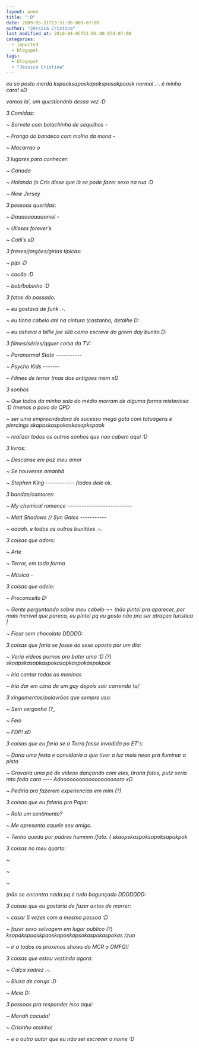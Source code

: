 ```yaml
---
layout: poem
title: ":D"
date: 2009-05-21T13:51:00.003-07:00
author: "Jéssica Cristina"
last_modified_at: 2010-04-05T21:04:40.934-07:00
categories:
  - imported
  - blogspot
tags:
  - blogspot
  - "Jéssica Cristina"
---
```


<span style="font-style: italic;">eu so posto merda kspaoksaposkapoksposakpoask normal .-. é minha cara! xD

</span><span style="font-style: italic;">vamos la´, um questionário dessa vez :D

</span><span style="font-style: italic;">3 Comidas:

</span><span style="font-style: italic;">~ Sorvete com bolachinha de sequilhos *-*

</span><span style="font-style: italic;">~ Frango do bandeco com molho da mona *-*

</span><span style="font-style: italic;">~ Macarrao *o*

</span><span style="font-style: italic;">3 lugares para conhecer:

</span><span style="font-style: italic;">~ Canada

</span><span style="font-style: italic;">~ Holanda (o Cris disse que lá se pode fazer sexo na rua :D

</span><span style="font-style: italic;">~ New Jersey 

</span><span style="font-style: italic;">3 pessoas queridas:

</span><span style="font-style: italic;">~ Daaaaaaaaaaniel *-*

</span><span style="font-style: italic;">~ Ulisses forever´s 

</span><span style="font-style: italic;">~ Cotil´s xD

</span><span style="font-style: italic;">3 frases/jargões/gírias típicas:

</span><span style="font-style: italic;">~ pipi :D

</span><span style="font-style: italic;">~ cocão :D

</span><span style="font-style: italic;">~ bob/bobinho :D

</span><span style="font-style: italic;">3 fatos do passado:

</span><span style="font-style: italic;">~ eu gostava de funk .-.

</span><span style="font-style: italic;">~ eu tinha cabelo até na cintura (castanho, detalhe D:

</span><span style="font-style: italic;">~ eu ashava o billie joe sllá como escreve do green day bunito D:

</span><span style="font-style: italic;">3 filmes/séries/qquer coisa da TV:

</span><span style="font-style: italic;">~ Paranormal State *-----------* 

</span><span style="font-style: italic;">~ Psycho Kids *-------*

</span><span style="font-style: italic;">~ Filmes de terror (mas dos antigoes msm xD 

</span><span style="font-style: italic;">3 sonhos

</span><span style="font-style: italic;">~ Que todos da minha sala do médio morram de alguma forma misteriosa :D (menos o povo de QPD

</span><span style="font-style: italic;">~ ser uma empreendedora de sucesso mega gata com tatuagens e piercings skaposkaspokaskasopkspaok 

</span><span style="font-style: italic;">~ realizar todos os outros sonhos que nao cabem aqui :D

</span><span style="font-style: italic;">3 livros:

</span><span style="font-style: italic;">~ Descanse em paz meu amor

</span><span style="font-style: italic;">~ Se houvesse amanhã

</span><span style="font-style: italic;">~ Stephen King *------------* (todos dele ok. 

</span><span style="font-style: italic;">3 bandas/cantores:

</span><span style="font-style: italic;">~ My chemical romance *---------------------------*

</span><span style="font-style: italic;">~ Matt Shadows // Syn Gates *-----------*

</span><span style="font-style: italic;">~ aaaah. e todos os outros bunitões .-. 

</span><span style="font-style: italic;">3 coisas que adoro:

</span><span style="font-style: italic;">~ Arte

</span><span style="font-style: italic;">~ Terror, em toda forma

</span><span style="font-style: italic;">~ Música *-*

</span><span style="font-style: italic;">3 coisas que odeio:

</span><span style="font-style: italic;">~ Preconceito D:

</span><span style="font-style: italic;">~ Gente perguntando sobre meu cabelo ¬¬   (não pintei pra aparecer, por mais incrivel que pareca, eu pintei pq eu gosto não pra ser atraçao turistica _|_ 

</span><span style="font-style: italic;">~ Ficar sem chocolate DDDDD:

</span><span style="font-style: italic;">3 coisas que faria se fosse do sexo oposto por um dia:

</span><span style="font-style: italic;">~ Veria videos pornos pra bater uma :D  (?) skoapskasopkaspokasopkaspokaspokpok 

</span><span style="font-style: italic;">~ Iria cantar todas as meninas 

</span><span style="font-style: italic;">~ Iria dar em cima de um gay depois sair correndo \o/

</span><span style="font-style: italic;">3 xingamentos/palavrões que sempre uso:

</span><span style="font-style: italic;">~ Sem vergonha (?_

</span><span style="font-style: italic;">~ Feio 

</span><span style="font-style: italic;">~ FDP! xD 

</span><span style="font-style: italic;">3 coisas que eu faria se a Terra fosse invadida po ET's:

</span><span style="font-style: italic;">~ Daria uma festa e convidaria o que tiver a luz mais neon pra iluminar a pista

</span><span style="font-style: italic;">~ Gravaria uma pá de videos dançando com eles, tiraria fotos, putz seria mto foda cara *----* Adoooooooooooooooooooro xD

</span><span style="font-style: italic;">~ Pediria pra fazerem experiencias em mim (?)

</span><span style="font-style: italic;">3 coisas que eu falaria pro Papa:

</span><span style="font-style: italic;">~ Rola um sentimento?

</span><span style="font-style: italic;">~ Me apresenta aquele seu amigo.

</span><span style="font-style: italic;">~ Tenho queda por padres hummm  /fato.  ( skaopskaspoksapoksapokpok 

</span><span style="font-style: italic;">3 coisas no meu quarto:

</span><span style="font-style: italic;">~ 

</span><span style="font-style: italic;">~ 

</span><span style="font-style: italic;">~ 

</span><span style="font-style: italic;">(não se encontra nada pq é tudo bagunçado DDDDDDD: 

</span><span style="font-style: italic;">3 coisas que eu gostaria de fazer antes de morrer:

</span><span style="font-style: italic;">~ casar 5 vezes com a mesma pessoa :D

</span><span style="font-style: italic;">~ fazer sexo selvagem em lugar publico (?) ksopakspoaskpaoskaposkapsokaspokaspokas /zuo

</span><span style="font-style: italic;">~ ir a todos os proximos shows do MCR *o* OMFG!!

</span><span style="font-style: italic;">3 coisas que estou vestindo agora:

</span><span style="font-style: italic;">~ Calça xadrez .-.

</span><span style="font-style: italic;">~ Blusa de coruja :D

</span><span style="font-style: italic;">~ Meia D:

</span><span style="font-style: italic;">3 pessoas pra responder isso aqui:

</span><span style="font-style: italic;">~ Monah cocuda! 

</span><span style="font-style: italic;">~ Crisinho eminho!

</span><span style="font-style: italic;">~ e o outro autor que eu não sei escrever o nome :D</span>